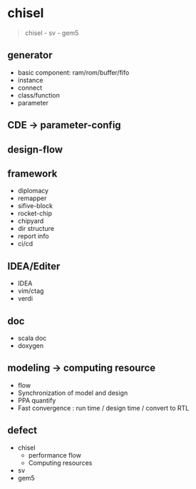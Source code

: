 # chisel   

> chisel - sv - gem5   

## generator    
  - basic component: ram/rom/buffer/fifo   
  - instance  
  - connect  
  - class/function   
  - parameter  
## CDE -> parameter-config   
## design-flow   
## framework   
  - diplomacy   
  - remapper   
  - sifive-block   
  - rocket-chip    
  - chipyard   
  - dir structure  
  - report info    
  - ci/cd   
## IDEA/Editer  
  - IDEA  
  - vim/ctag    
  - verdi  
## doc   
  - scala doc   
  - doxygen   
## modeling -> computing resource   
  - flow    
  - Synchronization of model and design   
  - PPA quantify   
  - Fast convergence : run time / design time / convert to RTL    
 
## defect 
  * chisel
    - performance flow   
    - Computing resources   
  * sv
  * gem5
